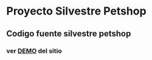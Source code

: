 # Proyecto Silvestre Petshop

## Codigo fuente silvestre petshop

### ver [DEMO](https://talysj.github.io/silvestre-petshop/) del sitio